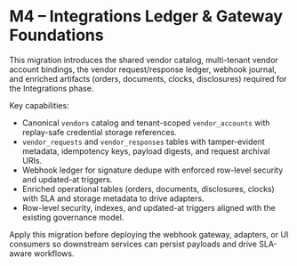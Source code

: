 # M4 – Integrations Ledger & Gateway Foundations

This migration introduces the shared vendor catalog, multi-tenant vendor account bindings, the vendor request/response ledger, webhook journal, and enriched artifacts (orders, documents, clocks, disclosures) required for the Integrations phase.

Key capabilities:

- Canonical `vendors` catalog and tenant-scoped `vendor_accounts` with replay-safe credential storage references.
- `vendor_requests` and `vendor_responses` tables with tamper-evident metadata, idempotency keys, payload digests, and request archival URIs.
- Webhook ledger for signature dedupe with enforced row-level security and updated-at triggers.
- Enriched operational tables (orders, documents, disclosures, clocks) with SLA and storage metadata to drive adapters.
- Row-level security, indexes, and updated-at triggers aligned with the existing governance model.

Apply this migration before deploying the webhook gateway, adapters, or UI consumers so downstream services can persist payloads and drive SLA-aware workflows.

